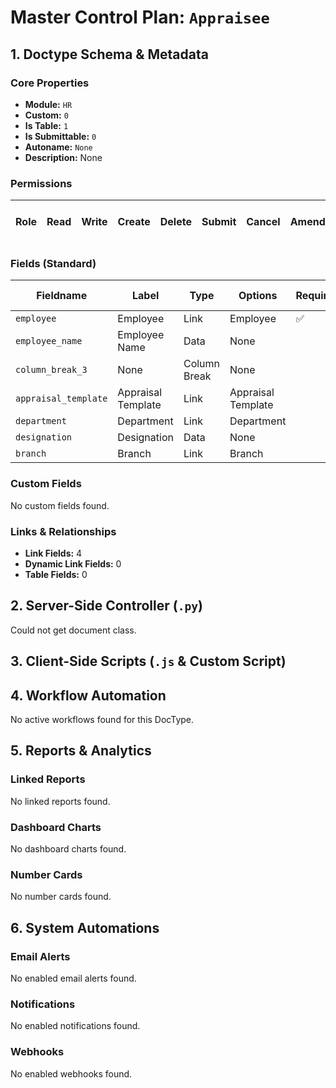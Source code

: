 # Master Control Plan: `Appraisee`

## 1. Doctype Schema & Metadata

### Core Properties
- **Module:** `HR`
- **Custom:** `0`
- **Is Table:** `1`
- **Is Submittable:** `0`
- **Autoname:** `None`
- **Description:** None

### Permissions
| Role | Read | Write | Create | Delete | Submit | Cancel | Amend | Report | Import | Export | Print | Email | Share | Set User Perms |
|---|---|---|---|---|---|---|---|---|---|---|---|---|---|---|


### Fields (Standard)
| Fieldname | Label | Type | Options | Required | Hidden | Read Only | Default | Description |
|---|---|---|---|---|---|---|---|---|
| `employee` | Employee | Link | Employee | ✅ |  |  | None | None |
| `employee_name` | Employee Name | Data | None |  |  | ✅ | None | None |
| `column_break_3` | None | Column Break | None |  |  |  | None | None |
| `appraisal_template` | Appraisal Template | Link | Appraisal Template |  |  |  | None | None |
| `department` | Department | Link | Department |  |  | ✅ | None | None |
| `designation` | Designation | Data | None |  |  | ✅ | None | None |
| `branch` | Branch | Link | Branch |  |  | ✅ | None | None |


### Custom Fields
No custom fields found.


### Links & Relationships
- **Link Fields:** 4
- **Dynamic Link Fields:** 0
- **Table Fields:** 0

## 2. Server-Side Controller (`.py`)
Could not get document class.


## 3. Client-Side Scripts (`.js` & Custom Script)




## 4. Workflow Automation
No active workflows found for this DocType.


## 5. Reports & Analytics
### Linked Reports
No linked reports found.


### Dashboard Charts
No dashboard charts found.


### Number Cards
No number cards found.


## 6. System Automations
### Email Alerts
No enabled email alerts found.


### Notifications
No enabled notifications found.


### Webhooks
No enabled webhooks found.
